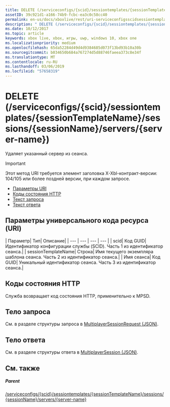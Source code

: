 ```yaml
---
title: DELETE (/serviceconfigs/{scid}/sessiontemplates/{sessionTemplateName}/sessions/{sessionName}/servers/{server-name})
assetID: 39c921d1-a166-74b9-fcbc-ea3c0c58cc40
permalink: en-us/docs/xboxlive/rest/uri-serviceconfigsscidsessiontemplatessessiontemplatenamesessionnamemembersservernamedelete.html
description: " DELETE (/serviceconfigs/{scid}/sessiontemplates/{sessionTemplateName}/sessions/{sessionName}/servers/{server-name})"
ms.date: 10/12/2017
ms.topic: article
keywords: xbox live, xbox, игры, uwp, windows 10, xbox one
ms.localizationpriority: medium
ms.openlocfilehash: 65da52284d49d4d9384685d073f13bd93b10a30b
ms.sourcegitcommit: b034650b684a767274d5d88746faeea373c8e34f
ms.translationtype: MT
ms.contentlocale: ru-RU
ms.lasthandoff: 03/06/2019
ms.locfileid: "57658319"
---
```

# <a name="delete-serviceconfigsscidsessiontemplatessessiontemplatenamesessionssessionnameserversserver-name"></a>DELETE (/serviceconfigs/{scid}/sessiontemplates/{sessionTemplateName}/sessions/{sessionName}/servers/{server-name})
Удаляет указанный сервер из сеанса.

> [!IMPORTANT]
> Этот метод URI требуется элемент заголовка X-Xbl-контракт-версии: 104/105 или более поздней версии, при каждом запросе.

  * [Параметры URI](#ID4ET)
  * [Коды состояния HTTP](#ID4E5)
  * [Текст запроса](#ID4EFB)
  * [Текст ответа](#ID4EOB)

<a id="ID4ET"></a>


## <a name="uri-parameters"></a>Параметры универсального кода ресурса (URI)

| Параметр| Тип| Описание|
| --- | --- | --- | --- |
| scid| Код GUID| Идентификатор конфигурации службы (SCID). Часть 1 из идентификатор сеанса.|
| sessionTemplateName| Строка| Имя текущего экземпляра шаблона сеанса. Часть 2 из идентификатор сеанса.|
| Имя сеанса| Код GUID| Уникальный идентификатор сеанса. Часть 3 из идентификатор сеанса.|

<a id="ID4E5"></a>


## <a name="http-status-codes"></a>Коды состояния HTTP
Служба возвращает код состояния HTTP, применительно к MPSD.  
<a id="ID4EFB"></a>


## <a name="request-body"></a>Тело запроса
См. в разделе структуры запроса в [MultiplayerSessionRequest (JSON)](../../json/json-multiplayersessionrequest.md).  
<a id="ID4EOB"></a>


## <a name="response-body"></a>Тело ответа
См. в разделе структуры ответа в [MultiplayerSession (JSON)](../../json/json-multiplayersession.md).  
<a id="ID4E1B"></a>


## <a name="see-also"></a>См. также

<a id="ID4E3B"></a>


##### <a name="parent"></a>Parent

[/serviceconfigs/{scid}/sessiontemplates/{sessionTemplateName}/sessions/{sessionName}/servers/{server-name}](uri-serviceconfigsscidsessiontemplatessessiontemplatenamesessionnamemembersservername.md)
